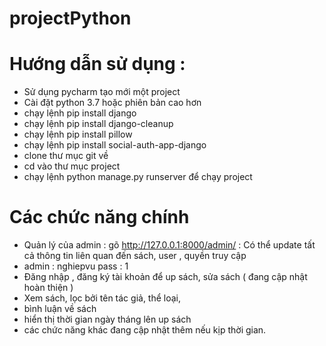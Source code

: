 # projectPython
# Hướng dẫn sử dụng : 
  - Sử dụng pycharm tạo mới một project
  - Cài đặt python 3.7 hoặc phiên bản cao hơn
  - chạy lệnh pip install django
  - chạy lệnh pip install django-cleanup
  - chạy lệnh pip install pillow
  - chạy lệnh pip install social-auth-app-django
  - clone thư mục git về
  - cd vào thư mục project
  - chạy lệnh python manage.py runserver để chạy project
# Các chức năng chính
  - Quản lý của admin : gõ http://127.0.0.1:8000/admin/ : Có thể update tất cả thông tin liên quan đến sách, user , quyền truy cập
  - admin : nghiepvu pass : 1
  - Đăng nhập , đăng ký tài khoản để up sách, sửa sách ( đang cập nhật hoàn thiện )
  - Xem sách, lọc bởi tên tác giả, thể loại,
  - bình luận về sách
  -  hiển thị thời gian ngày tháng lên up sách
  - các chức năng khác đang cập nhật thêm nếu kịp thời gian.
